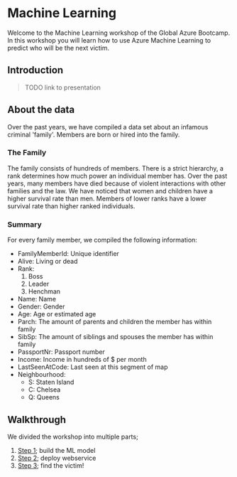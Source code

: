# Machine Learning

Welcome to the Machine Learning workshop of the Global Azure Bootcamp. In this workshop you will learn how to use Azure Machine Learning to predict who will be the next victim.

## Introduction

> TODO link to presentation

## About the data

Over the past years, we have compiled a data set about an infamous criminal 'family'. Members are born or hired into the family.

### The Family

The family consists of hundreds of members. There is a strict hierarchy, a rank determines how much power an individual member has.
Over the past years, many members have died because of violent interactions with other families and the law. We have noticed that women and children have a higher survival rate than men. Members of lower ranks have a lower survival rate than higher ranked individuals.

### Summary

For every family member, we compiled the following information:

- FamilyMemberId: Unique identifier
- Alive: Living or dead
- Rank:	
  1. Boss
  2. Leader
  3. Henchman
- Name: Name
- Gender: Gender
- Age:	Age or estimated age
- Parch: The amount of parents and children the member has within family	
- SibSp:	The amount of siblings and spouses the member has within family
- PassportNr: Passport number
- Income: Income in hundreds of $ per month
- LastSeenAtCode: Last seen at this segment of map
- Neighbourhood: 
  - S: Staten Island 
  - C: Chelsea  
  - Q: Queens

## Walkthrough

We divided the workshop into multiple parts;

1. [Step 1](step1.md); build the ML model
2. [Step 2](step2.md); deploy webservice
4. [Step 3](step3.md); find the victim!
